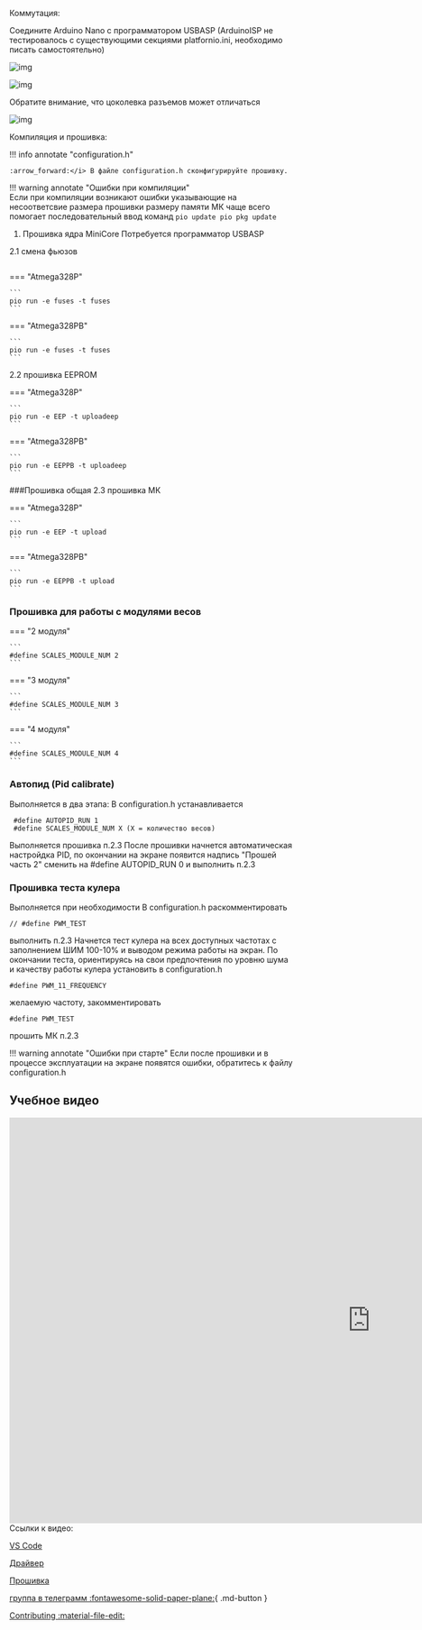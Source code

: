 Коммутация:

Соедините Arduino Nano с программатором USBASP
(ArduinoISP не тестировалось с существующими секциями platfornio.ini, необходимо писать самостоятельно) 
<!-- https://raw.githubusercontent.com/pavluchenkor/iDryerController/master/src_isp/pins.png -->
![img](https://raw.githubusercontent.com/pavluchenkor/iDryerController/master/src_isp/pins.png)

![img](https://raw.githubusercontent.com/pavluchenkor/iDryerController/master/src_isp/usbasp10.jpg)

Обратите внимание, что цоколевка разъемов может отличаться

![img](https://raw.githubusercontent.com/pavluchenkor/iDryerController/master/src_isp/img001.png)

Компиляция и прошивка:

!!! info annotate "configuration.h"

    :arrow_forward:</i> В файле configuration.h сконфигурируйте прошивку.
    

!!! warning annotate "Ошибки при компиляции"  
    Если при компиляции возникают ошибки указывающие на несоответсвие размера прошивки размеру памяти МК чаще всего помогает последовательный ввод команд
    ```
    pio update
    pio pkg update
    ```



1. Прошивка ядра MiniCore
Потребуется программатор USBASP

2.1 смена фьюзов
```

```

=== "Atmega328P"

    ``` 
    pio run -e fuses -t fuses
    ```

=== "Atmega328PB"

    ```
    pio run -e fuses -t fuses
    ```


2.2 прошивка EEPROM<br>

=== "Atmega328P"

    ``` 
    pio run -e EEP -t uploadeep
    ```

=== "Atmega328PB"

    ```
    pio run -e EEPPB -t uploadeep
    ```


###Прошивка общая
2.3 прошивка МК<br>

=== "Atmega328P"

    ``` 
    pio run -e EEP -t upload
    ```

=== "Atmega328PB"

    ```
    pio run -e EEPPB -t upload
    ```


### Прошивка для работы с модулями весов

=== "2 модуля"

    ``` 
    #define SCALES_MODULE_NUM 2
    ```

=== "3 модуля"

    ``` 
    #define SCALES_MODULE_NUM 3
    ```
=== "4 модуля"

    ``` 
    #define SCALES_MODULE_NUM 4
    ```

### Автопид (Pid calibrate)

Выполняется в два этапа:
В configuration.h устанавливается
```
 #define AUTOPID_RUN 1
 #define SCALES_MODULE_NUM X (X = количество весов)
```
Выполняется прошивка п.2.3
После прошивки начнется автоматическая настройдка PID, по окончании на экране появится надпись "Прошей часть 2"
сменить на #define AUTOPID_RUN 0
и выполнить п.2.3

### Прошивка теста кулера

Выполняется при необходимости
В configuration.h раскомментировать 
```
// #define PWM_TEST
```
выполнить п.2.3
Начнется тест кулера на всех доступных частотах с заполнением ШИМ 100-10% и выводом режима работы на экран. По окончании теста, ориентируясь на свои предпочтения по уровню шума и качеству работы кулера установить в configuration.h 
```
#define PWM_11_FREQUENCY
```
желаемую частоту, закомментировать 
```
#define PWM_TEST
```

прошить МК п.2.3

!!! warning annotate "Ошибки при старте"
    Если после прошивки и в процессе эксплуатации на экране появятся ошибки, обратитесь к файлу configuration.h

## Учебное видео
<div class="video-wrapper">
  <iframe width="1280" height="720" src="https://www.youtube.com/embed/psw30jXlxPQ" frameborder="0" allowfullscreen></iframe>
</div>
Ссылки к видео:

[VS Code](https://code.visualstudio.com/Download)

[Драйвер](https://zadig.akeo.ie/)

[Прошивка](https://github.com/pavluchenkor/iDryerController)


[группа в телеграмм :fontawesome-solid-paper-plane:](https://t.me/iDryer){ .md-button }

[Contributing :material-file-edit:](https://github.com/pavluchenkor/iDryerController)


